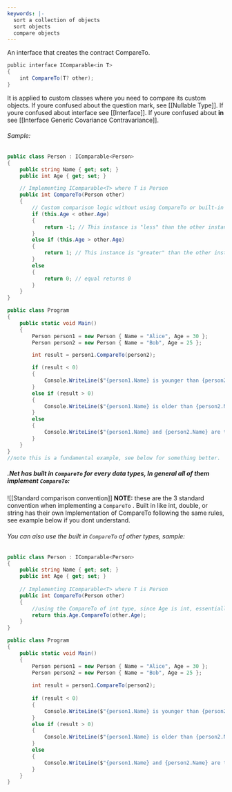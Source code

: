 ```yaml
---
keywords: |-
  sort a collection of objects
  sort objects
  compare objects
---
```

An interface that creates the contract CompareTo. 
```c#
public interface IComparable<in T>
{
    int CompareTo(T? other);
}
```
It is applied to custom classes where you need to compare its custom objects. 
If youre confused about the question mark, see [[Nullable Type]]. If youre confused about interface see [[Interface]]. If youre confused about **in** see [[Interface Generic Covariance Contravariance]].
###### Sample:
```c#
public class Person : IComparable<Person>
{
    public string Name { get; set; }
    public int Age { get; set; }

    // Implementing IComparable<T> where T is Person
    public int CompareTo(Person other)
    {
        // Custom comparison logic without using CompareTo or built-in comparisons
        if (this.Age < other.Age)
        {
            return -1; // This instance is "less" than the other instance
        }
        else if (this.Age > other.Age)
        {
            return 1; // This instance is "greater" than the other instance
        }
        else
        {
            return 0; // equal returns 0
        }
    }
}

public class Program
{
    public static void Main()
    {
        Person person1 = new Person { Name = "Alice", Age = 30 };
        Person person2 = new Person { Name = "Bob", Age = 25 };

        int result = person1.CompareTo(person2);

        if (result < 0)
        {
            Console.WriteLine($"{person1.Name} is younger than {person2.Name}");
        }
        else if (result > 0)
        {
            Console.WriteLine($"{person1.Name} is older than {person2.Name}");
        }
        else
        {
            Console.WriteLine($"{person1.Name} and {person2.Name} are the same age");
        }
    }
}
//note this is a fundamental example, see below for something better.
```
##### .Net has built in `CompareTo` for every data types, In general all of them implement `CompareTo`:
![[Standard comparison convention]]
**NOTE:** these are the 3 standard convention when implementing a `CompareTo` . Built in like int, double, or string has their own Implementation of CompareTo following the same rules, see example below if you dont understand.
###### You can also use the built in `CompareTo` of other types, sample:
```c#
public class Person : IComparable<Person>
{
    public string Name { get; set; }
    public int Age { get; set; }
    
    // Implementing IComparable<T> where T is Person
    public int CompareTo(Person other)
    {
	    //using the CompareTo of int type, since Age is int, essentially functions the same.
        return this.Age.CompareTo(other.Age); 
    }
}

public class Program
{
    public static void Main()
    {
        Person person1 = new Person { Name = "Alice", Age = 30 };
        Person person2 = new Person { Name = "Bob", Age = 25 };
        
        int result = person1.CompareTo(person2);
        
        if (result < 0)
        {
            Console.WriteLine($"{person1.Name} is younger than {person2.Name}");
        }
        else if (result > 0)
        {
            Console.WriteLine($"{person1.Name} is older than {person2.Name}");
        }
        else
        {
            Console.WriteLine($"{person1.Name} and {person2.Name} are the same age");
        }
    }
}
```




